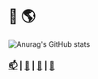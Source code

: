 ### <h1> 👋 🌎 </h1>

![Anurag's GitHub stats](https://github-readme-stats.vercel.app/api?username=xina-space&show_icons=true&theme=radical)


### [📫](mailto:xinaspace@gmail.com) | [👵](https://www.instagram.com/xina.space/) |  [🎵](https://open.spotify.com/playlist/2CJtJZNcA3Y9aDPNCU99LB?si=88d31134ede2433e) |  [🔗](https://troopl.com/xinaspace)

<!--
**xina-space/xina-space** is a ✨ _special_ ✨ repository because its `README.md` (this file) appears on your GitHub profile.

Here are some ideas to get you started:

- 🔭 I’m currently working on ...
- 🌱 I’m currently learning ...
- 👯 I’m looking to collaborate on ...
- 🤔 I’m looking for help with ...
- 💬 Ask me about ...
- 📫 How to reach me: ...
- 😄 Pronouns: ...
- ⚡ Fun fact: ...
-->
